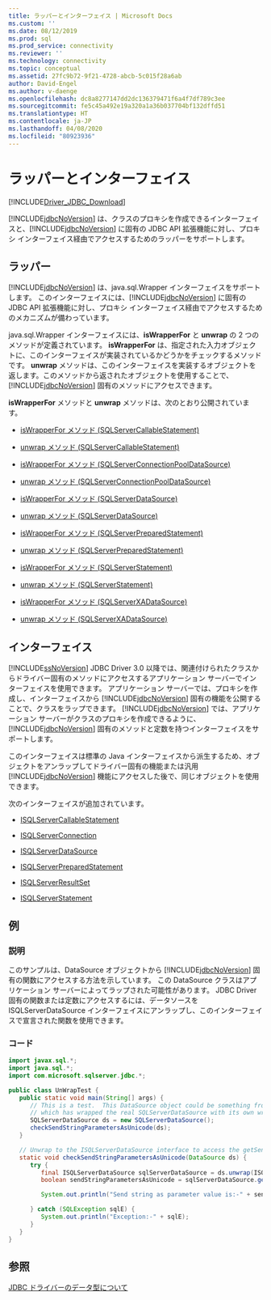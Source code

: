 ```yaml
---
title: ラッパーとインターフェイス | Microsoft Docs
ms.custom: ''
ms.date: 08/12/2019
ms.prod: sql
ms.prod_service: connectivity
ms.reviewer: ''
ms.technology: connectivity
ms.topic: conceptual
ms.assetid: 27fc9b72-9f21-4728-abcb-5c015f28a6ab
author: David-Engel
ms.author: v-daenge
ms.openlocfilehash: dc8a8277147dd2dc136379471f6a4f7df789c3ee
ms.sourcegitcommit: fe5c45a492e19a320a1a36b037704bf132dffd51
ms.translationtype: HT
ms.contentlocale: ja-JP
ms.lasthandoff: 04/08/2020
ms.locfileid: "80923936"
---
```

# <a name="wrappers-and-interfaces"></a>ラッパーとインターフェイス

[!INCLUDE[Driver_JDBC_Download](../../includes/driver_jdbc_download.md)]

[!INCLUDE[jdbcNoVersion](../../includes/jdbcnoversion_md.md)] は、クラスのプロキシを作成できるインターフェイスと、[!INCLUDE[jdbcNoVersion](../../includes/jdbcnoversion_md.md)] に固有の JDBC API 拡張機能に対し、プロキシ インターフェイス経由でアクセスするためのラッパーをサポートします。

## <a name="wrappers"></a>ラッパー

[!INCLUDE[jdbcNoVersion](../../includes/jdbcnoversion_md.md)] は、java.sql.Wrapper インターフェイスをサポートします。 このインターフェイスには、[!INCLUDE[jdbcNoVersion](../../includes/jdbcnoversion_md.md)] に固有の JDBC API 拡張機能に対し、プロキシ インターフェイス経由でアクセスするためのメカニズムが備わっています。

java.sql.Wrapper インターフェイスには、**isWrapperFor** と **unwrap** の 2 つのメソッドが定義されています。 **isWrapperFor** は、指定された入力オブジェクトに、このインターフェイスが実装されているかどうかをチェックするメソッドです。 **unwrap** メソッドは、このインターフェイスを実装するオブジェクトを返します。このメソッドから返されたオブジェクトを使用することで、[!INCLUDE[jdbcNoVersion](../../includes/jdbcnoversion_md.md)] 固有のメソッドにアクセスできます。

**isWrapperFor** メソッドと **unwrap** メソッドは、次のとおり公開されています。

- [isWrapperFor メソッド &#40;SQLServerCallableStatement&#41;](../../connect/jdbc/reference/iswrapperfor-method-sqlservercallablestatement.md)

- [unwrap メソッド &#40;SQLServerCallableStatement&#41;](../../connect/jdbc/reference/unwrap-method-sqlservercallablestatement.md)

- [isWrapperFor メソッド &#40;SQLServerConnectionPoolDataSource&#41;](../../connect/jdbc/reference/iswrapperfor-method-sqlserverconnectionpooldatasource.md)

- [unwrap メソッド &#40;SQLServerConnectionPoolDataSource&#41;](../../connect/jdbc/reference/unwrap-method-sqlserverconnectionpooldatasource.md)

- [isWrapperFor メソッド &#40;SQLServerDataSource&#41;](../../connect/jdbc/reference/iswrapperfor-method-sqlserverdatasource.md)

- [unwrap メソッド &#40;SQLServerDataSource&#41;](../../connect/jdbc/reference/unwrap-method-sqlserverdatasource.md)

- [isWrapperFor メソッド &#40;SQLServerPreparedStatement&#41;](../../connect/jdbc/reference/iswrapperfor-method-sqlserverpreparedstatement.md)

- [unwrap メソッド &#40;SQLServerPreparedStatement&#41;](../../connect/jdbc/reference/unwrap-method-sqlserverpreparedstatement.md)

- [isWrapperFor メソッド &#40;SQLServerStatement&#41;](../../connect/jdbc/reference/iswrapperfor-method-sqlserverstatement.md)

- [unwrap メソッド &#40;SQLServerStatement&#41;](../../connect/jdbc/reference/unwrap-method-sqlserverstatement.md)

- [isWrapperFor メソッド &#40;SQLServerXADataSource&#41;](../../connect/jdbc/reference/iswrapperfor-method-sqlserverxadatasource.md)

- [unwrap メソッド &#40;SQLServerXADataSource&#41;](../../connect/jdbc/reference/unwrap-method-sqlserverxadatasource.md)

## <a name="interfaces"></a>インターフェイス

[!INCLUDE[ssNoVersion](../../includes/ssnoversion-md.md)] JDBC Driver 3.0 以降では、関連付けられたクラスからドライバー固有のメソッドにアクセスするアプリケーション サーバーでインターフェイスを使用できます。 アプリケーション サーバーでは、プロキシを作成し、インターフェイスから [!INCLUDE[jdbcNoVersion](../../includes/jdbcnoversion_md.md)] 固有の機能を公開することで、クラスをラップできます。 [!INCLUDE[jdbcNoVersion](../../includes/jdbcnoversion_md.md)] では、アプリケーション サーバーがクラスのプロキシを作成できるように、[!INCLUDE[jdbcNoVersion](../../includes/jdbcnoversion_md.md)] 固有のメソッドと定数を持つインターフェイスをサポートします。

このインターフェイスは標準の Java インターフェイスから派生するため、オブジェクトをアンラップしてドライバー固有の機能または汎用 [!INCLUDE[jdbcNoVersion](../../includes/jdbcnoversion_md.md)] 機能にアクセスした後で、同じオブジェクトを使用できます。

次のインターフェイスが追加されています。

- [ISQLServerCallableStatement](../../connect/jdbc/reference/isqlservercallablestatement-interface.md)

- [ISQLServerConnection](../../connect/jdbc/reference/isqlserverconnection-interface.md)

- [ISQLServerDataSource](../../connect/jdbc/reference/isqlserverdatasource-interface.md)

- [ISQLServerPreparedStatement](../../connect/jdbc/reference/isqlserverpreparedstatement-interface.md)

- [ISQLServerResultSet](../../connect/jdbc/reference/isqlserverresultset-interface.md)

- [ISQLServerStatement](../../connect/jdbc/reference/isqlserverstatement-interface.md)

## <a name="example"></a>例

### <a name="description"></a>説明

このサンプルは、DataSource オブジェクトから [!INCLUDE[jdbcNoVersion](../../includes/jdbcnoversion_md.md)] 固有の関数にアクセスする方法を示しています。 この DataSource クラスはアプリケーション サーバーによってラップされた可能性があります。 JDBC Driver 固有の関数または定数にアクセスするには、データソースを ISQLServerDataSource インターフェイスにアンラップし、このインターフェイスで宣言された関数を使用できます。

### <a name="code"></a>コード

```java
import javax.sql.*;  
import java.sql.*;  
import com.microsoft.sqlserver.jdbc.*;  

public class UnWrapTest {  
   public static void main(String[] args) {  
      // This is a test.  This DataSource object could be something from an appserver
      // which has wrapped the real SQLServerDataSource with its own wrapper  
      SQLServerDataSource ds = new SQLServerDataSource();  
      checkSendStringParametersAsUnicode(ds);  
   }  

   // Unwrap to the ISQLServerDataSource interface to access the getSendStringParametersAsUnicode function  
   static void checkSendStringParametersAsUnicode(DataSource ds) {  
      try {  
         final ISQLServerDataSource sqlServerDataSource = ds.unwrap(ISQLServerDataSource.class);  
         boolean sendStringParametersAsUnicode = sqlServerDataSource.getSendStringParametersAsUnicode();  

         System.out.println("Send string as parameter value is:-" + sendStringParametersAsUnicode);  

      } catch (SQLException sqlE) {  
         System.out.println("Exception:-" + sqlE);  
      }  
   }  
}  
```

## <a name="see-also"></a>参照

[JDBC ドライバーのデータ型について](../../connect/jdbc/understanding-the-jdbc-driver-data-types.md)
